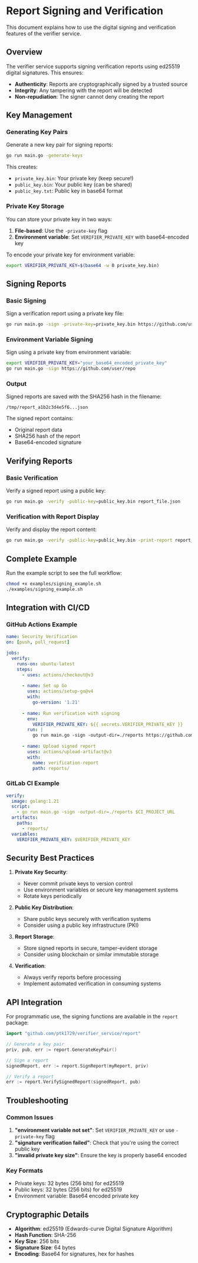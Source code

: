 # Report Signing and Verification

This document explains how to use the digital signing and verification features of the verifier service.

## Overview

The verifier service supports signing verification reports using ed25519 digital signatures. This ensures:

- **Authenticity**: Reports are cryptographically signed by a trusted source
- **Integrity**: Any tampering with the report will be detected
- **Non-repudiation**: The signer cannot deny creating the report

## Key Management

### Generating Key Pairs

Generate a new key pair for signing reports:

```bash
go run main.go -generate-keys
```

This creates:
- `private_key.bin`: Your private key (keep secure!)
- `public_key.bin`: Your public key (can be shared)
- `public_key.txt`: Public key in base64 format

### Private Key Storage

You can store your private key in two ways:

1. **File-based**: Use the `-private-key` flag
2. **Environment variable**: Set `VERIFIER_PRIVATE_KEY` with base64-encoded key

To encode your private key for environment variable:
```bash
export VERIFIER_PRIVATE_KEY=$(base64 -w 0 private_key.bin)
```

## Signing Reports

### Basic Signing

Sign a verification report using a private key file:

```bash
go run main.go -sign -private-key=private_key.bin https://github.com/user/repo
```

### Environment Variable Signing

Sign using a private key from environment variable:

```bash
export VERIFIER_PRIVATE_KEY="your_base64_encoded_private_key"
go run main.go -sign https://github.com/user/repo
```

### Output

Signed reports are saved with the SHA256 hash in the filename:
```
/tmp/report_a1b2c3d4e5f6...json
```

The signed report contains:
- Original report data
- SHA256 hash of the report
- Base64-encoded signature

## Verifying Reports

### Basic Verification

Verify a signed report using a public key:

```bash
go run main.go -verify -public-key=public_key.bin report_file.json
```

### Verification with Report Display

Verify and display the report content:

```bash
go run main.go -verify -public-key=public_key.bin -print-report report_file.json
```

## Complete Example

Run the example script to see the full workflow:

```bash
chmod +x examples/signing_example.sh
./examples/signing_example.sh
```

## Integration with CI/CD

### GitHub Actions Example

```yaml
name: Security Verification
on: [push, pull_request]

jobs:
  verify:
    runs-on: ubuntu-latest
    steps:
      - uses: actions/checkout@v3
      
      - name: Set up Go
        uses: actions/setup-go@v4
        with:
          go-version: '1.21'
      
      - name: Run verification with signing
        env:
          VERIFIER_PRIVATE_KEY: ${{ secrets.VERIFIER_PRIVATE_KEY }}
        run: |
          go run main.go -sign -output-dir=./reports https://github.com/${{ github.repository }}
      
      - name: Upload signed report
        uses: actions/upload-artifact@v3
        with:
          name: verification-report
          path: reports/
```

### GitLab CI Example

```yaml
verify:
  image: golang:1.21
  script:
    - go run main.go -sign -output-dir=./reports $CI_PROJECT_URL
  artifacts:
    paths:
      - reports/
  variables:
    VERIFIER_PRIVATE_KEY: $VERIFIER_PRIVATE_KEY
```

## Security Best Practices

1. **Private Key Security**:
   - Never commit private keys to version control
   - Use environment variables or secure key management systems
   - Rotate keys periodically

2. **Public Key Distribution**:
   - Share public keys securely with verification systems
   - Consider using a public key infrastructure (PKI)

3. **Report Storage**:
   - Store signed reports in secure, tamper-evident storage
   - Consider using blockchain or similar immutable storage

4. **Verification**:
   - Always verify reports before processing
   - Implement automated verification in consuming systems

## API Integration

For programmatic use, the signing functions are available in the `report` package:

```go
import "github.com/ptk1729/verifier_service/report"

// Generate a key pair
priv, pub, err := report.GenerateKeyPair()

// Sign a report
signedReport, err := report.SignReport(myReport, priv)

// Verify a report
err := report.VerifySignedReport(signedReport, pub)
```

## Troubleshooting

### Common Issues

1. **"environment variable not set"**: Set `VERIFIER_PRIVATE_KEY` or use `-private-key` flag
2. **"signature verification failed"**: Check that you're using the correct public key
3. **"invalid private key size"**: Ensure the key is properly base64 encoded

### Key Formats

- Private keys: 32 bytes (256 bits) for ed25519
- Public keys: 32 bytes (256 bits) for ed25519
- Environment variable: Base64 encoded private key

## Cryptographic Details

- **Algorithm**: ed25519 (Edwards-curve Digital Signature Algorithm)
- **Hash Function**: SHA-256
- **Key Size**: 256 bits
- **Signature Size**: 64 bytes
- **Encoding**: Base64 for signatures, hex for hashes 
